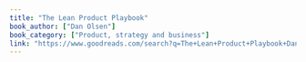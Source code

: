 ```yaml
---
title: "The Lean Product Playbook"
book_author: ["Dan Olsen"]
book_category: ["Product, strategy and business"]
link: "https://www.goodreads.com/search?q=The+Lean+Product+Playbook+Dan+Olsen"
---
```

